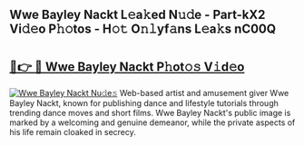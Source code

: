 ## Wwe Bayley Nackt L𝚎a𝚔ed N𝚞𝚍e - Part-kX2 Vi𝚍𝚎o P𝚑𝚘tos - H𝚘𝚝 O𝚗𝚕yf𝚊ns L𝚎a𝚔s nC00Q

# <h2><a href="http://kfdhrw7.oniu.top/?m=Wwe+Bayley+Nackt">🔗👉 🔴 Wwe Bayley Nackt P𝚑ot𝚘𝚜 V𝚒d𝚎o</a></h2>

[![Wwe Bayley Nackt Nu𝚍e𝚜](https://i.imgur.com/0qMVB7G.gif)](http://kfdhrw7.oniu.top/?m=Wwe+Bayley+Nackt)
Web-based artist and amusement giver Wwe Bayley Nackt, known for publishing dance and lifestyle tutorials through trending dance moves and short films. Wwe Bayley Nackt's public image is marked by a welcoming and genuine demeanor, while the private aspects of his life remain cloaked in secrecy.  
